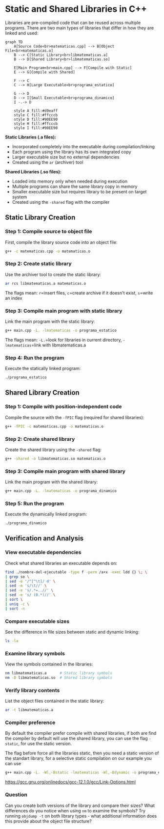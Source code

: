 # Static and Shared Libraries in C++

Libraries are pre-compiled code that can be reused across multiple programs. There are two main types of libraries that differ in how they are linked and used:

```mermaid
graph TD
    A[Source Code<br>matematicas.cpp] --> B[Object File<br>matematicas.o]
    B --> C[Static Library<br>libmatematicas.a]
    B --> D[Shared Library<br>libmatematicas.so]
    
    E[Main Program<br>main.cpp] --> F[Compile with Static]
    E --> G[Compile with Shared]
    
    F --> C
    C --> H[Large Executable<br>programa_estatico]
    
    G --> D
    D --> I[Small Executable<br>programa_dinamico]
    I -.-> D
    
    style A fill:#d9eaff
    style C fill:#ffcccb
    style D fill:#90EE90
    style H fill:#ffcccb
    style I fill:#90EE90
```

**Static Libraries (.a files):**
- Incorporated completely into the executable during compilation/linking
- Each program using the library has its own integrated copy
- Larger executable size but no external dependencies
- Created using the `ar` (archiver) tool

**Shared Libraries (.so files):**
- Loaded into memory only when needed during execution
- Multiple programs can share the same library copy in memory
- Smaller executable size but requires library to be present on target system
- Created using the `-shared` flag with the compiler

## Static Library Creation

### Step 1: Compile source to object file
First, compile the library source code into an object file:
```bash
g++ -c matematicas.cpp -o matematicas.o
```

### Step 2: Create static library
Use the archiver tool to create the static library:
```bash
ar rcs libmatematicas.a matematicas.o
```
The flags mean: `r`=insert files, `c`=create archive if it doesn't exist, `s`=write an index

### Step 3: Compile main program with static library
Link the main program with the static library:
```bash
g++ main.cpp -L. -lmatematicas -o programa_estatico
```
The flags mean: `-L.`=look for libraries in current directory, `-lmatematicas`=link with libmatematicas.a

### Step 4: Run the program
Execute the statically linked program:
```bash
./programa_estatico
```

## Shared Library Creation

### Step 1: Compile with position-independent code
Compile the source with the `-fPIC` flag (required for shared libraries):
```bash
g++ -fPIC -c matematicas.cpp -o matematicas.o
```

### Step 2: Create shared library
Create the shared library using the `-shared` flag:
```bash
g++ -shared -o libmatematicas.so matematicas.o
```

### Step 3: Compile main program with shared library
Link the main program with the shared library:
```bash
g++ main.cpp -L. -lmatematicas -o programa_dinamico
```

### Step 5: Run the program
Execute the dynamically linked program:
```bash
./programa_dinamico
```

## Verification and Analysis

### View executable dependencies
Check what shared libraries an executable depends on:
```bash
find ./nombre-del-ejecutable -type f -perm /a+x -exec ldd {} \; \
| grep so \
| sed -e '/^[^\t]/ d' \
| sed -e 's/\t//' \
| sed -e 's/.*=..//' \
| sed -e 's/ (0.*)//' \
| sort \
| uniq -c \
| sort -n
```

### Compare executable sizes
See the difference in file sizes between static and dynamic linking:
```bash
ls -la
```

### Examine library symbols
View the symbols contained in the libraries:
```bash
nm libmatematicas.a      # Static library symbols
nm -D libmatematicas.so  # Shared library symbols
```

### Verify library contents
List the object files contained in the static library:
```bash
ar -t libmatematicas.a
```

### Compiler preference
By default the compiler prefer compile with shared libraries, if both are find the compiler by default will use the shared library, you can use the flag `-static`, for use the static version.

The flag before force all the libraries static, then you need a static version of the standart library, for a selective static compilation on our example you can use 
```bash
g++ main.cpp -L. -Wl,-Bstatic -lmatematicas -Wl,-Bdynamic -o programa_estatico
```

https://gcc.gnu.org/onlinedocs/gcc-12.1.0/gcc/Link-Options.html

### Question
Can you create both versions of the library and compare their sizes? What differences do you notice when using `nm` to examine the symbols? Try running `objdump -t` on both library types - what additional information does this provide about the object file structure?